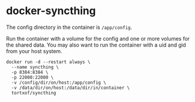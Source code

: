 # docker-syncthing

The config directory in the container is `/app/config`.

Run the container with a volume for the config and one or more volumes for the
shared data. You may also want to run the container with a uid and gid from your
host system.

```
docker run -d --restart always \
  --name syncthing \
  -p 8384:8384 \
  -p 22000:22000 \
  -v /config/dir/on/host:/app/config \
  -v /data/dir/on/host:/data/dir/in/container \
  tortxof/syncthing
```
